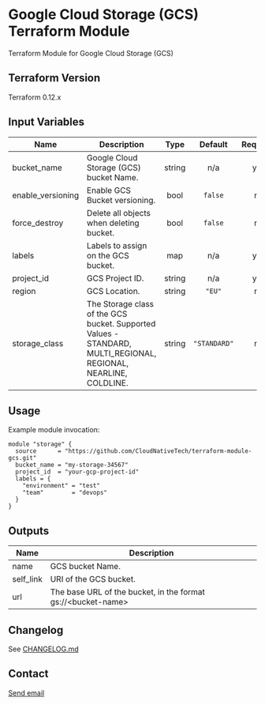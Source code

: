 # Google Cloud Storage (GCS) Terraform Module
Terraform Module for Google Cloud Storage (GCS)

## Terraform Version
Terraform 0.12.x

## Input Variables
| Name | Description | Type | Default | Required |
|------|-------------|:----:|:-----:|:-----:|
| bucket\_name | Google Cloud Storage \(GCS\) bucket Name. | string | n/a | yes |
| enable\_versioning | Enable GCS Bucket versioning. | bool | `false` | no |
| force\_destroy | Delete all objects when deleting bucket. | bool | `false` | no |
| labels | Labels to assign on the GCS bucket. | map | n/a | yes |
| project\_id | GCS Project ID. | string | n/a | yes |
| region | GCS Location. | string | `"EU"` | no |
| storage\_class | The Storage class of the GCS bucket. Supported Values - STANDARD, MULTI\_REGIONAL, REGIONAL, NEARLINE, COLDLINE. | string | `"STANDARD"` | no |

## Usage
Example module invocation:
```hcl
module "storage" {
  source      = "https://github.com/CloudNativeTech/terraform-module-gcs.git"
  bucket_name = "my-storage-34567"
  project_id  = "your-gcp-project-id"
  labels = {
    "environment" = "test"
    "team"        = "devops"
  }
}
```

## Outputs
| Name | Description |
|------|-------------|
| name | GCS bucket Name. |
| self_link | URI of the GCS bucket. |
| url | The base URL of the bucket, in the format gs://\<bucket-name\> |

## Changelog
See [CHANGELOG.md](CHANGELOG.md)

## Contact
[Send email](mailto:contact@cntek.io?subject=Regarding%20CloudNativeTech/terraform-module-gcs)
